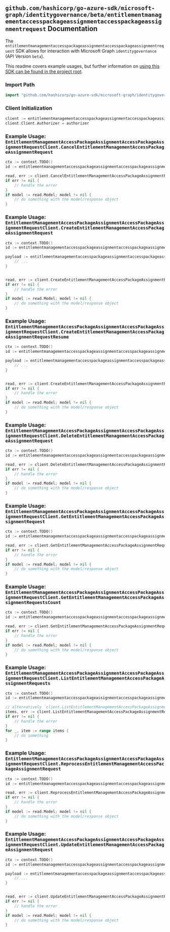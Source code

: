 
## `github.com/hashicorp/go-azure-sdk/microsoft-graph/identitygovernance/beta/entitlementmanagementaccesspackageassignmentaccesspackageassignmentrequest` Documentation

The `entitlementmanagementaccesspackageassignmentaccesspackageassignmentrequest` SDK allows for interaction with Microsoft Graph `identitygovernance` (API Version `beta`).

This readme covers example usages, but further information on [using this SDK can be found in the project root](https://github.com/hashicorp/go-azure-sdk/tree/main/docs).

### Import Path

```go
import "github.com/hashicorp/go-azure-sdk/microsoft-graph/identitygovernance/beta/entitlementmanagementaccesspackageassignmentaccesspackageassignmentrequest"
```


### Client Initialization

```go
client := entitlementmanagementaccesspackageassignmentaccesspackageassignmentrequest.NewEntitlementManagementAccessPackageAssignmentAccessPackageAssignmentRequestClientWithBaseURI("https://graph.microsoft.com")
client.Client.Authorizer = authorizer
```


### Example Usage: `EntitlementManagementAccessPackageAssignmentAccessPackageAssignmentRequestClient.CancelEntitlementManagementAccessPackageAssignmentRequest`

```go
ctx := context.TODO()
id := entitlementmanagementaccesspackageassignmentaccesspackageassignmentrequest.NewIdentityGovernanceEntitlementManagementAccessPackageAssignmentIdAccessPackageAssignmentRequestID("accessPackageAssignmentId", "accessPackageAssignmentRequestId")

read, err := client.CancelEntitlementManagementAccessPackageAssignmentRequest(ctx, id, entitlementmanagementaccesspackageassignmentaccesspackageassignmentrequest.DefaultCancelEntitlementManagementAccessPackageAssignmentRequestOperationOptions())
if err != nil {
	// handle the error
}
if model := read.Model; model != nil {
	// do something with the model/response object
}
```


### Example Usage: `EntitlementManagementAccessPackageAssignmentAccessPackageAssignmentRequestClient.CreateEntitlementManagementAccessPackageAssignmentRequest`

```go
ctx := context.TODO()
id := entitlementmanagementaccesspackageassignmentaccesspackageassignmentrequest.NewIdentityGovernanceEntitlementManagementAccessPackageAssignmentID("accessPackageAssignmentId")

payload := entitlementmanagementaccesspackageassignmentaccesspackageassignmentrequest.AccessPackageAssignmentRequest{
	// ...
}


read, err := client.CreateEntitlementManagementAccessPackageAssignmentRequest(ctx, id, payload, entitlementmanagementaccesspackageassignmentaccesspackageassignmentrequest.DefaultCreateEntitlementManagementAccessPackageAssignmentRequestOperationOptions())
if err != nil {
	// handle the error
}
if model := read.Model; model != nil {
	// do something with the model/response object
}
```


### Example Usage: `EntitlementManagementAccessPackageAssignmentAccessPackageAssignmentRequestClient.CreateEntitlementManagementAccessPackageAssignmentRequestResume`

```go
ctx := context.TODO()
id := entitlementmanagementaccesspackageassignmentaccesspackageassignmentrequest.NewIdentityGovernanceEntitlementManagementAccessPackageAssignmentIdAccessPackageAssignmentRequestID("accessPackageAssignmentId", "accessPackageAssignmentRequestId")

payload := entitlementmanagementaccesspackageassignmentaccesspackageassignmentrequest.CreateEntitlementManagementAccessPackageAssignmentRequestResumeRequest{
	// ...
}


read, err := client.CreateEntitlementManagementAccessPackageAssignmentRequestResume(ctx, id, payload, entitlementmanagementaccesspackageassignmentaccesspackageassignmentrequest.DefaultCreateEntitlementManagementAccessPackageAssignmentRequestResumeOperationOptions())
if err != nil {
	// handle the error
}
if model := read.Model; model != nil {
	// do something with the model/response object
}
```


### Example Usage: `EntitlementManagementAccessPackageAssignmentAccessPackageAssignmentRequestClient.DeleteEntitlementManagementAccessPackageAssignmentRequest`

```go
ctx := context.TODO()
id := entitlementmanagementaccesspackageassignmentaccesspackageassignmentrequest.NewIdentityGovernanceEntitlementManagementAccessPackageAssignmentIdAccessPackageAssignmentRequestID("accessPackageAssignmentId", "accessPackageAssignmentRequestId")

read, err := client.DeleteEntitlementManagementAccessPackageAssignmentRequest(ctx, id, entitlementmanagementaccesspackageassignmentaccesspackageassignmentrequest.DefaultDeleteEntitlementManagementAccessPackageAssignmentRequestOperationOptions())
if err != nil {
	// handle the error
}
if model := read.Model; model != nil {
	// do something with the model/response object
}
```


### Example Usage: `EntitlementManagementAccessPackageAssignmentAccessPackageAssignmentRequestClient.GetEntitlementManagementAccessPackageAssignmentRequest`

```go
ctx := context.TODO()
id := entitlementmanagementaccesspackageassignmentaccesspackageassignmentrequest.NewIdentityGovernanceEntitlementManagementAccessPackageAssignmentIdAccessPackageAssignmentRequestID("accessPackageAssignmentId", "accessPackageAssignmentRequestId")

read, err := client.GetEntitlementManagementAccessPackageAssignmentRequest(ctx, id, entitlementmanagementaccesspackageassignmentaccesspackageassignmentrequest.DefaultGetEntitlementManagementAccessPackageAssignmentRequestOperationOptions())
if err != nil {
	// handle the error
}
if model := read.Model; model != nil {
	// do something with the model/response object
}
```


### Example Usage: `EntitlementManagementAccessPackageAssignmentAccessPackageAssignmentRequestClient.GetEntitlementManagementAccessPackageAssignmentRequestsCount`

```go
ctx := context.TODO()
id := entitlementmanagementaccesspackageassignmentaccesspackageassignmentrequest.NewIdentityGovernanceEntitlementManagementAccessPackageAssignmentID("accessPackageAssignmentId")

read, err := client.GetEntitlementManagementAccessPackageAssignmentRequestsCount(ctx, id, entitlementmanagementaccesspackageassignmentaccesspackageassignmentrequest.DefaultGetEntitlementManagementAccessPackageAssignmentRequestsCountOperationOptions())
if err != nil {
	// handle the error
}
if model := read.Model; model != nil {
	// do something with the model/response object
}
```


### Example Usage: `EntitlementManagementAccessPackageAssignmentAccessPackageAssignmentRequestClient.ListEntitlementManagementAccessPackageAssignmentRequests`

```go
ctx := context.TODO()
id := entitlementmanagementaccesspackageassignmentaccesspackageassignmentrequest.NewIdentityGovernanceEntitlementManagementAccessPackageAssignmentID("accessPackageAssignmentId")

// alternatively `client.ListEntitlementManagementAccessPackageAssignmentRequests(ctx, id, entitlementmanagementaccesspackageassignmentaccesspackageassignmentrequest.DefaultListEntitlementManagementAccessPackageAssignmentRequestsOperationOptions())` can be used to do batched pagination
items, err := client.ListEntitlementManagementAccessPackageAssignmentRequestsComplete(ctx, id, entitlementmanagementaccesspackageassignmentaccesspackageassignmentrequest.DefaultListEntitlementManagementAccessPackageAssignmentRequestsOperationOptions())
if err != nil {
	// handle the error
}
for _, item := range items {
	// do something
}
```


### Example Usage: `EntitlementManagementAccessPackageAssignmentAccessPackageAssignmentRequestClient.ReprocessEntitlementManagementAccessPackageAssignmentRequest`

```go
ctx := context.TODO()
id := entitlementmanagementaccesspackageassignmentaccesspackageassignmentrequest.NewIdentityGovernanceEntitlementManagementAccessPackageAssignmentIdAccessPackageAssignmentRequestID("accessPackageAssignmentId", "accessPackageAssignmentRequestId")

read, err := client.ReprocessEntitlementManagementAccessPackageAssignmentRequest(ctx, id, entitlementmanagementaccesspackageassignmentaccesspackageassignmentrequest.DefaultReprocessEntitlementManagementAccessPackageAssignmentRequestOperationOptions())
if err != nil {
	// handle the error
}
if model := read.Model; model != nil {
	// do something with the model/response object
}
```


### Example Usage: `EntitlementManagementAccessPackageAssignmentAccessPackageAssignmentRequestClient.UpdateEntitlementManagementAccessPackageAssignmentRequest`

```go
ctx := context.TODO()
id := entitlementmanagementaccesspackageassignmentaccesspackageassignmentrequest.NewIdentityGovernanceEntitlementManagementAccessPackageAssignmentIdAccessPackageAssignmentRequestID("accessPackageAssignmentId", "accessPackageAssignmentRequestId")

payload := entitlementmanagementaccesspackageassignmentaccesspackageassignmentrequest.AccessPackageAssignmentRequest{
	// ...
}


read, err := client.UpdateEntitlementManagementAccessPackageAssignmentRequest(ctx, id, payload, entitlementmanagementaccesspackageassignmentaccesspackageassignmentrequest.DefaultUpdateEntitlementManagementAccessPackageAssignmentRequestOperationOptions())
if err != nil {
	// handle the error
}
if model := read.Model; model != nil {
	// do something with the model/response object
}
```
